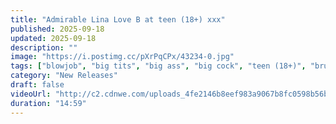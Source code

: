 ```yaml
---
title: "Admirable Lina Love B at teen (18+) xxx"
published: 2025-09-18
updated: 2025-09-18
description: ""
image: "https://i.postimg.cc/pXrPqCPx/43234-0.jpg"
tags: ["blowjob", "big tits", "big ass", "big cock", "teen (18+)", "brunette", "doggystyle", "cowgirl", "oral", "missionary", "side fuck", "young (18+)", "skinny", "long hair", "bbc", "face fucking", "curly hair"]
category: "New Releases"
draft: false
videoUrl: "http://c2.cdnwe.com/uploads_4fe2146b8eef983a9067b8fc0598b56b/43234/BySex_Net_43234_480p.mp4"
duration: "14:59"
---
```


